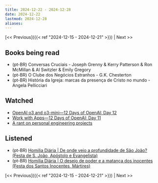 ```yaml
---
title: 2024-12-22 - 2024-12-28
date: 2024-12-22
lastmod: 2024-12-28
aliases:
---
```


[<< Previous]({{< ref "2024-12-15 - 2024-12-21" >}}) | Next >>

## Books being read
- (pt-BR) Conversas Cruciais - Joseph Grenny & Kerry Patterson & Ron McMillan &
  Al Switzler & Emily Gregory
- (pt-BR) O Clube dos Negócios Estranhos - G.K. Chesterton
- (pt-BR) História da Igreja: marcas da presença de Cristo no mundo - Angela
  Pellicciari

## Watched
- [OpenAI o3 and o3-mini—12 Days of OpenAI: Day 12](https://www.youtube.com/watch?v=SKBG1sqdyIU)
- [Work with Apps—12 Days of OpenAI: Day 11](https://www.youtube.com/watch?v=g_qxoznfa7E)
- [A rant on personal engineering projects](https://www.youtube.com/watch?v=4jgTCayWlwc)

## Listened
- (pt-BR) [Homilia Diária | De onde veio a profundidade de São João? (Festa de S. João, Apóstolo e Evangelista)](https://www.youtube.com/watch?v=w55J9Kuf22w)
- (pt-BR) [Homilia Diária | O desejo de poder e a matança dos inocentes (Festa dos Santos Inocentes, Mártires)](https://www.youtube.com/watch?v=xYwnwgoIgSc)

[<< Previous]({{< ref "2024-12-15 - 2024-12-21" >}}) | Next >>
